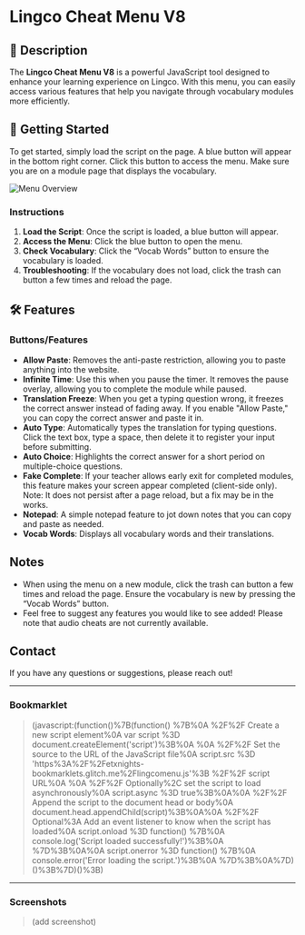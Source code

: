 # Lingco Cheat Menu V8

## 📖 Description

The **Lingco Cheat Menu V8** is a powerful JavaScript tool designed to enhance your learning experience on Lingco. With this menu, you can easily access various features that help you navigate through vocabulary modules more efficiently.

## 🚀 Getting Started

To get started, simply load the script on the page. A blue button will appear in the bottom right corner. Click this button to access the menu. Make sure you are on a module page that displays the vocabulary.

![Menu Overview](image-url)

### Instructions

1. **Load the Script**: Once the script is loaded, a blue button will appear.
2. **Access the Menu**: Click the blue button to open the menu.
3. **Check Vocabulary**: Click the “Vocab Words” button to ensure the vocabulary is loaded.
4. **Troubleshooting**: If the vocabulary does not load, click the trash can button a few times and reload the page.

## 🛠️ Features

### Buttons/Features

- **Allow Paste**: Removes the anti-paste restriction, allowing you to paste anything into the website.
- **Infinite Time**: Use this when you pause the timer. It removes the pause overlay, allowing you to complete the module while paused.
- **Translation Freeze**: When you get a typing question wrong, it freezes the correct answer instead of fading away. If you enable "Allow Paste," you can copy the correct answer and paste it in.
- **Auto Type**: Automatically types the translation for typing questions. Click the text box, type a space, then delete it to register your input before submitting.
- **Auto Choice**: Highlights the correct answer for a short period on multiple-choice questions.
- **Fake Complete**: If your teacher allows early exit for completed modules, this feature makes your screen appear completed (client-side only). Note: It does not persist after a page reload, but a fix may be in the works.
- **Notepad**: A simple notepad feature to jot down notes that you can copy and paste as needed.
- **Vocab Words**: Displays all vocabulary words and their translations.

## Notes

- When using the menu on a new module, click the trash can button a few times and reload the page. Ensure the vocabulary is new by pressing the “Vocab Words” button.
- Feel free to suggest any features you would like to see added! Please note that audio cheats are not currently available.

## Contact

If you have any questions or suggestions, please reach out!

---

### Bookmarklet

> (javascript:(function()%7B(function() %7B%0A    %2F%2F Create a new script element%0A    var script %3D document.createElement('script')%3B%0A    %0A    %2F%2F Set the source to the URL of the JavaScript file%0A    script.src %3D 'https%3A%2F%2Fetxnights-bookmarklets.glitch.me%2Flingcomenu.js'%3B %2F%2F script URL%0A    %0A    %2F%2F Optionally%2C set the script to load asynchronously%0A    script.async %3D true%3B%0A%0A    %2F%2F Append the script to the document head or body%0A    document.head.appendChild(script)%3B%0A%0A    %2F%2F Optional%3A Add an event listener to know when the script has loaded%0A    script.onload %3D function() %7B%0A        console.log('Script loaded successfully!')%3B%0A    %7D%3B%0A%0A    script.onerror %3D function() %7B%0A        console.error('Error loading the script.')%3B%0A    %7D%3B%0A%7D)()%3B%7D)()%3B)

---

### Screenshots

> (add screenshot)
